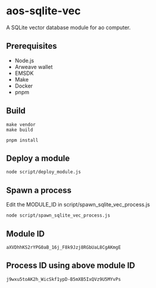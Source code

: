 # aos-sqlite-vec

A SQLite vector database module for ao computer.

## Prerequisites

- Node.js
- Arweave wallet
- EMSDK
- Make
- Docker
- pnpm

## Build

```
make vendor
make build

pnpm install
```

## Deploy a module

```
node script/deploy_module.js
```

## Spawn a process

Edit the MODULE_ID in script/spawn_sqlite_vec_process.js

```
node script/spawn_sqlite_vec_process.js
```


## Module ID
```
aXVDhhKS2rYPG0aB_16j_F8k9Jzj8RGbUaL8CgAKmgE
```

## Process ID using above module ID

```
j9wxu5toAK2h_WicSkf1ypD-B5mXB5IxQVz9U5MYvPs
```